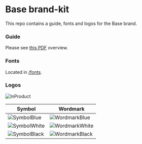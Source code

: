 # Base brand-kit

This repo contains a guide, fonts and logos for the Base brand.

### Guide

Please see [this PDF](guide/guide.pdf) overview.

### Fonts

Located in [/fonts](fonts/).

### Logos

![InProduct](logo/in-product/Base_Network_Logo.svg)

| Symbol                                                | Wordmark                                                    |
|-------------------------------------------------------|-------------------------------------------------------------|
| ![SymbolBlue](logo/symbol/Base_Symbol_Blue.svg)   | ![WordmarkBlue](logo/wordmark/Base_Wordmark_Blue.svg)   |
| ![SymbolWhite](logo/symbol/Base_Symbol_White.svg) | ![WordmarkWhite](logo/wordmark/Base_Wordmark_White.svg) |
| ![SymbolBlack](logo/symbol/Base_Symbol_Black.svg) | ![WordmarkBlack](logo/wordmark/Base_Wordmark_Black.svg) |
